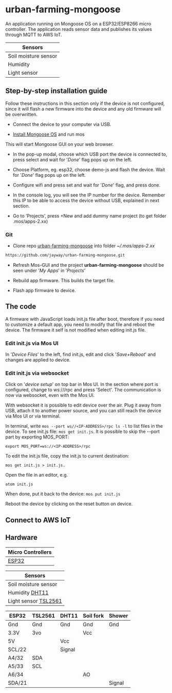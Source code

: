# urban-farming-mongoose

An application running on Mongoose OS on a ESP32/ESP8266 micro controller.
The application reads sensor data and publishes its values through MQTT to AWS IoT.

| Sensors      |
| --------- |
| Soil moisture sensor |
| Humidity  |
| Light sensor |

## Step-by-step installation guide
Follow these instructions in this section only if the device is not configured, since it will flash a new firmware into the device and any old firmware will be overwritten.

- Connect the device to your computer via USB.

- [Install Mongoose OS](https://mongoose-os.com/software.html) and run mos

This will start Mongoose GUI on your web browser.
- In the pop-up modal, choose which USB port the device is connected to, press select and wait for '_Done_' flag pops up on the left.
- Choose Platform, eg. esp32, choose demo-js and flash the device. Wait for '_Done_' flag pops up on the left.
- Configure wifi and press set and wait for '_Done_' flag, and press done.
- In the console log, you will see the IP number for the device. Remember this IP to be able to access the device without USB, explained in next section.

- Go to ’Projects’, press +New and add dummy name project (to get folder .mos/apps-2.xx)

### Git
- Clone repo [urban-farming-mongoose](https://github.com/jayway/urban-farming-mongoose.git) into folder _~/.mos/apps-2.xx_
```bash
https://github.com/jayway/urban-farming-mongoose.git
```
- Refresh Mos-GUI and the project __urban-farming-mongoose__ should be seen under ’_My Apps_’ in ’_Projects_’

- Rebuild app firmware. This builds the target file.

- Flash app firmware to device.

## The code
A firmware with JavaScript loads init.js file after boot, therefore if you need to customize a default app, you need to modify that file and reboot the device. The firmware it self is not modified when editing init.js file.

### Edit init.js via Mos UI
In '_Device Files_' to the left, find init.js, edit and click '_Save+Reboot_' and changes are applied to device.

### Edit init.js via websocket
Click on '_device setup_' on top bar in Mos UI. In the section where port is configured, change to ws://<IP-ADDRESS>/rpc and press 'Select'. The communication is now via websocket, even with the Mos UI.

With websocket it is possible to edit device over the air. Plug it away from USB, attach it to another power source, and you can still reach the device via Mos UI or via terminal.

In terminal, write ```mos --port ws//<IP-ADDRESS>/rpc ls -l``` to list files in the device. To see init.js file: ```mos get init.js```. It is possible to skip the --port part by exporting MOS_PORT:
```
export MOS_PORT=ws://<IP-ADDRESS>/rpc
```

To edit the init.js file, copy the init.js to current destination:
```
mos get init.js > init.js.
```

Open the file in an editor, e.g.
```
atom init.js
```

When done, put it back to the device: ```mos put init.js```

Reboot the device by clicking on the reset button on device.


## Connect to AWS IoT



## Hardware

| Micro Controllers      |
| --------- |
| [ESP32](https://wiki.wemos.cc/products:lolin32:lolin32) |

| Sensors      |
| --------- |
| Soil moisture sensor  |
| Humidity [DHT11](https://www.indiamart.com/proddetail/humidity-and-temperature-sensor-dht-11-14742150312.html) |
| Light sensor [TSL2561](https://www.adafruit.com/product/439)|


| ESP32  | TSL2561     | DHT11 | Soil fork | Shower |
| --------- |--------- |--------- |--------- |--------- |
| Gnd  |  Gnd | Gnd | Gnd | Gnd |
| 3.3V  | 3vo | | Vcc | |
| 5V  | | Vcc ||
| SCL/22  | | Signal ||
| A4/32  | SDA |||
| A5/33  | SCL |||
| A6/34  ||| AO ||
| SDA/21||||Signal|
